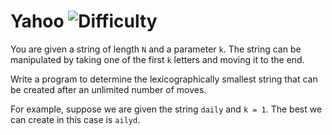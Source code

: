 # Yahoo ![Difficulty](https://img.shields.io/badge/-EASY-green)
	
You are given a string of length `N` and a parameter `k`. The string can be manipulated by taking one of the first `k` letters and moving it to the end.
	
Write a program to determine the lexicographically smallest string that can be created after an unlimited number of moves.
	
For example, suppose we are given the string `daily` and `k = 1`. The best we can create in this case is `ailyd`.
	
